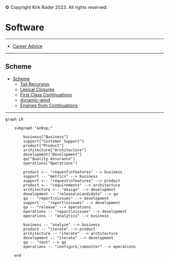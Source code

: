 &copy; Copyright Kirk Rader 2023. All rights reserved.

# Software

---

- [Career Advice](advice.md)

---

## Scheme

- [Scheme](scheme/scheme.md)
  - [Tail Recursion](scheme/tail-recursion.md)
  - [Lexical Closures](scheme/lexical-closures.md)
  - [First Class Continuations](scheme/call-cc.md)
  - [dynamic-wind](scheme/dynamic-wind.md)
  - [Engines from Continuations](scheme/engines.md)

---

```mermaid
graph LR

    subgraph "&nbsp;"

        business["Business"]
        support["Customer Support"]
        product["Product"]
        architecture["Architecture"]
        development["Development"]
        qa["Quality Assurance"]
        operations["Operations"]

        product <-- "request\nfeatures" --> business
        support -- "metrics" --> business
        support <-- "request\nfeatures" --> product
        product <-- "requirements" --> architecture
        architecture <-- "design" --> development
        development -- "release\ncandidate" --> qa
        qa -- "report\nissues" --> development
        support -- "report\nissues" --> development
        qa -- "release" --> operations
        operations -- "report\nissues" --> development
        operations -- "analytics" --> business

        business -- "analyze" --> business
        product -- "iterate" --> product
        architecture -- "iterate" --> architecture
        development -- "iterate" --> development
        qa -- "test" --> qa
        operations -- "configure,\nmonitor" --> operations

    end
```
